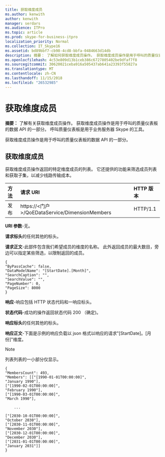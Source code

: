 ```yaml
---
title: 获取维度成员
ms.author: kenwith
author: kenwith
manager: serdars
ms.audience: ITPro
ms.topic: article
ms.prod: skype-for-business-itpro
localization_priority: Normal
ms.collection: IT_Skype16
ms.assetid: bd89bbf7-cb98-4cd8-bbfa-0484663d14db
description: 摘要： 了解如何获取维度成员操作。 获取维度成员操作是用于呼叫的质量仪表板的数据 API 的一部分。 呼叫质量仪表板是用于业务服务器 Skype 的工具。
ms.openlocfilehash: 4c53e809d13b1ceb386c6727805402be9dfaf7f8
ms.sourcegitcommit: 30620021ceba916a505437ab641a23393f55827a
ms.translationtype: MT
ms.contentlocale: zh-CN
ms.lasthandoff: 11/15/2018
ms.locfileid: "26532985"
---
```

# <a name="get-dimension-members"></a>获取维度成员
 
**摘要：** 了解有关获取维度成员操作。 获取维度成员操作是用于呼叫的质量仪表板的数据 API 的一部分。 呼叫质量仪表板是用于业务服务器 Skype 的工具。
  
获取维度成员操作是用于呼叫的质量仪表板的数据 API 的一部分。
  
## <a name="get-dimension-members"></a>获取维度成员

获取维度成员操作返回的特定维度成员的列表。 它还提供的功能来筛选成员列表和获取子集，以减少线路传输成本。
  

|**方法**|**请求 URI**|**HTTP 版本**|
|:-----|:-----|:-----|
|发布  <br/> |https://\<门户\>/QoEDataService/DimensionMembers  <br/> |HTTP/1.1  <br/> |
   
 **URI 参数**-无。
  
 **请求标头**的任何其他的标头。
  
 **请求正文**-此部件包含我们希望成员的维度的名称。 此外返回成员的最大数目，旁边可以指定某些筛选，以限制返回的成员。
  
```
{
"ByPassCache": false,
"DataModelName": "[StartDate].[Month]",
"SearchCaption": "",
"SearchValue": "",
"PageNumber": 0,
"PageSize": 8000
}
```

 **响应**-响应包括 HTTP 状态代码和一响应标头。
  
 **状态代码**-成功的操作返回状态代码 200 （确定)。
  
 **响应标头**的任何其他的标头。
  
 **响应正文**-下面是示例的响应负载以 json 格式以响应的请求"[StartDate]。[月份]"维度。
  
> [!NOTE]
> 列表列表的一小部分仅显示。 
  
```
{
"MembersCount": 493,
"Members": [["[1990-01-01T00:00:00]",
"January 1990"],
["[1990-02-01T00:00:00]",
"February 1990"],
["[1990-03-01T00:00:00]",
"March 1990"],
 
    ...
    
["[2030-10-01T00:00:00]",
"October 2030"],
["[2030-11-01T00:00:00]",
"November 2030"],
["[2030-12-01T00:00:00]",
"December 2030"],
["[2031-01-01T00:00:00]",
"January 2031"]]
}
```